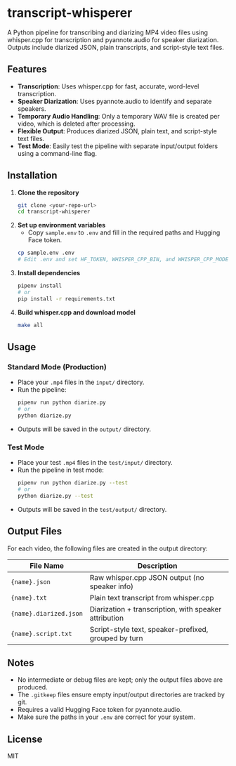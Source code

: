 # transcript-whisperer

A Python pipeline for transcribing and diarizing MP4 video files using whisper.cpp for transcription and pyannote.audio for speaker diarization. Outputs include diarized JSON, plain transcripts, and script-style text files.

## Features
- **Transcription**: Uses whisper.cpp for fast, accurate, word-level transcription.
- **Speaker Diarization**: Uses pyannote.audio to identify and separate speakers.
- **Temporary Audio Handling**: Only a temporary WAV file is created per video, which is deleted after processing.
- **Flexible Output**: Produces diarized JSON, plain text, and script-style text files.
- **Test Mode**: Easily test the pipeline with separate input/output folders using a command-line flag.

## Installation

1. **Clone the repository**
   ```sh
   git clone <your-repo-url>
   cd transcript-whisperer
   ```
2. **Set up environment variables**
   - Copy `sample.env` to `.env` and fill in the required paths and Hugging Face token.
   ```sh
   cp sample.env .env
   # Edit .env and set HF_TOKEN, WHISPER_CPP_BIN, and WHISPER_CPP_MODEL
   ```
3. **Install dependencies**
   ```sh
   pipenv install
   # or
   pip install -r requirements.txt
   ```
4. **Build whisper.cpp and download model**
   ```sh
   make all
   ```

## Usage

### Standard Mode (Production)
- Place your `.mp4` files in the `input/` directory.
- Run the pipeline:
  ```sh
  pipenv run python diarize.py
  # or
  python diarize.py
  ```
- Outputs will be saved in the `output/` directory.

### Test Mode
- Place your test `.mp4` files in the `test/input/` directory.
- Run the pipeline in test mode:
  ```sh
  pipenv run python diarize.py --test
  # or
  python diarize.py --test
  ```
- Outputs will be saved in the `test/output/` directory.

## Output Files
For each video, the following files are created in the output directory:

| File Name                      | Description                                            |
|------------------------------- |--------------------------------------------------------|
| `{name}.json`                  | Raw whisper.cpp JSON output (no speaker info)           |
| `{name}.txt`                   | Plain text transcript from whisper.cpp                  |
| `{name}.diarized.json`         | Diarization + transcription, with speaker attribution   |
| `{name}.script.txt`            | Script-style text, speaker-prefixed, grouped by turn    |

## Notes
- No intermediate or debug files are kept; only the output files above are produced.
- The `.gitkeep` files ensure empty input/output directories are tracked by git.
- Requires a valid Hugging Face token for pyannote.audio.
- Make sure the paths in your `.env` are correct for your system.

## License
MIT